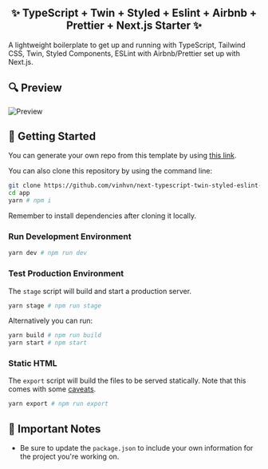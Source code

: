 <h2 align="center">
  ✨ TypeScript + Twin + Styled + Eslint + Airbnb + Prettier + Next.js Starter ✨
</h2>

A lightweight boilerplate to get up and running with TypeScript, Tailwind CSS, Twin, Styled Components, ESLint with Airbnb/Prettier set up with Next.js.

## 🔍 Preview

![Preview](https://s.vincentnguyen.ca/FarcicalSemiparalysisCaimanlizard.png)

## 🔧 Getting Started

You can generate your own repo from this template by using [this link](https://github.com/vinhvn/next-typescript-twin-styled-eslint-starter/generate).

You can also clone this repository by using the command line:

```bash
git clone https://github.com/vinhvn/next-typescript-twin-styled-eslint-starter app
cd app
yarn # npm i
```

Remember to install dependencies after cloning it locally.

### Run Development Environment

```bash
yarn dev # npm run dev
```

### Test Production Environment

The `stage` script will build and start a production server.

```bash
yarn stage # npm run stage
```

Alternatively you can run:

```bash
yarn build # npm run build
yarn start # npm start
```

### Static HTML

The `export` script will build the files to be served statically. Note that this comes with some [caveats](https://nextjs.org/docs/advanced-features/static-html-export).

```bash
yarn export # npm run export
```

## 📝 Important Notes

* Be sure to update the `package.json` to include your own information for the project you're working on.
